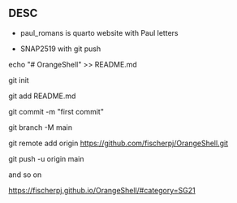 ## DESC

-   paul_romans is quarto website with Paul letters

-   SNAP2519 with git push

echo "\# OrangeShell" \>\> README.md

git init

git add README.md

git commit -m "first commit"

git branch -M main

git remote add origin https://github.com/fischerpj/OrangeShell.git

git push -u origin main

and so on

https://fischerpj.github.io/OrangeShell/#category=SG21
